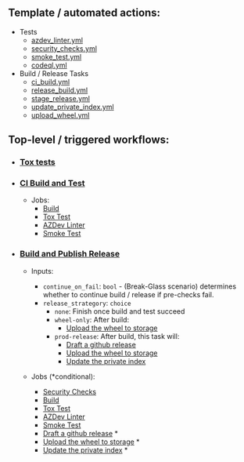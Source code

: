 ## Template / automated actions:
- Tests
  - [azdev_linter.yml](azdev_linter.yml)
  - [security_checks.yml](security_checks.yml)
  - [smoke_test.yml](smoke_test.yml)
  - [codeql.yml](codeql.yml)
- Build / Release Tasks
  - [ci_build.yml](ci_build.yml)
  - [release_build.yml](release_build.yml)
  - [stage_release.yml](stage_release.yml)
  - [update_private_index.yml](update_private_index.yml)
  - [upload_wheel.yml](upload_wheel.yml)

## Top-level / triggered workflows:
- ### [Tox tests](tox.yml)
- ### [CI Build and Test](ci_workflow.yml)
  - Jobs: 
    - [Build](ci_build.yml)
    - [Tox Test](tox.yml)
    - [AZDev Linter](azdev_linter.yml)
    - [Smoke Test](smoke_test.yml)
- ### [Build and Publish Release](release_workflow.yml)
  - Inputs:
    - `continue_on_fail`: `bool` - (Break-Glass scenario) determines whether to continue build / release if pre-checks fail.
    - `release_strategory`: `choice`
      - `none`: Finish once build and test succeed
      - `wheel-only`: After build:
        - [Upload the wheel to storage](upload_wheel.yml)
      - `prod-release`: After build, this task will:
        - [Draft a github release](stage_release.yml)
        - [Upload the wheel to storage](upload_wheel.yml)
        - [Update the private index](update_private_index.yml)

  - Jobs (*conditional):
    - [Security Checks](security_checks.yml)
    - [Build](release_build.yml)
    - [Tox Test](tox.yml)
    - [AZDev Linter](azdev_linter.yml)
    - [Smoke Test](smoke_test.yml)
    - [Draft a github release](stage_release.yml) *
    - [Upload the wheel to storage](upload_wheel.yml) *
    - [Update the private index](update_private_index.yml) *
